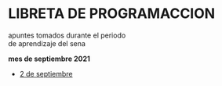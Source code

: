 # LIBRETA DE PROGRAMACCION<br>

apuntes tomados durante el periodo<br>
de aprendizaje del sena


**mes de septiembre 2021**

- [2 de septiembre](septiembre-2-2021/readme.md)
